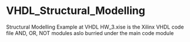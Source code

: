 # VHDL_Structural_Modelling
Structural Modelling Example  at VHDL
HW_3.xise is the Xilinx VHDL code file
AND, OR, NOT modules aslo burried under the main code module
